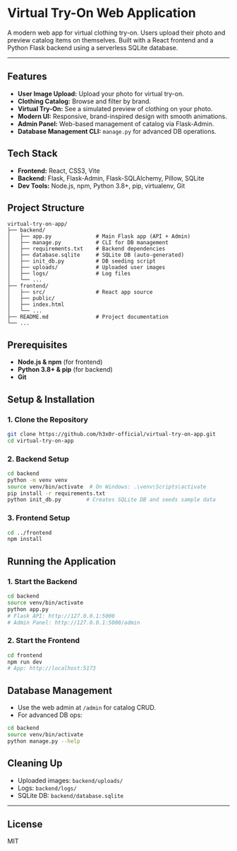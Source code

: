 # Virtual Try-On Web Application

A modern web app for virtual clothing try-on. Users upload their photo and preview catalog items on themselves. Built with a React frontend and a Python Flask backend using a serverless SQLite database.

---

## Features

- **User Image Upload:** Upload your photo for virtual try-on.
- **Clothing Catalog:** Browse and filter by brand.
- **Virtual Try-On:** See a simulated preview of clothing on your photo.
- **Modern UI:** Responsive, brand-inspired design with smooth animations.
- **Admin Panel:** Web-based management of catalog via Flask-Admin.
- **Database Management CLI:** `manage.py` for advanced DB operations.

## Tech Stack

- **Frontend:** React, CSS3, Vite
- **Backend:** Flask, Flask-Admin, Flask-SQLAlchemy, Pillow, SQLite
- **Dev Tools:** Node.js, npm, Python 3.8+, pip, virtualenv, Git

## Project Structure

```
virtual-try-on-app/
├── backend/
│   ├── app.py              # Main Flask app (API + Admin)
│   ├── manage.py           # CLI for DB management
│   ├── requirements.txt    # Backend dependencies
│   ├── database.sqlite     # SQLite DB (auto-generated)
│   ├── init_db.py          # DB seeding script
│   ├── uploads/            # Uploaded user images
│   ├── logs/               # Log files
│   └── ...
├── frontend/
│   ├── src/                # React app source
│   ├── public/
│   ├── index.html
│   └── ...
├── README.md               # Project documentation
└── ...
```

## Prerequisites

- **Node.js & npm** (for frontend)
- **Python 3.8+ & pip** (for backend)
- **Git**

## Setup & Installation

### 1. Clone the Repository

```bash
git clone https://github.com/h3x0r-official/virtual-try-on-app.git
cd virtual-try-on-app
```

### 2. Backend Setup

```bash
cd backend
python -m venv venv
source venv/bin/activate  # On Windows: .\venv\Scripts\activate
pip install -r requirements.txt
python init_db.py        # Creates SQLite DB and seeds sample data
```

### 3. Frontend Setup

```bash
cd ../frontend
npm install
```

## Running the Application

### 1. Start the Backend

```bash
cd backend
source venv/bin/activate
python app.py
# Flask API: http://127.0.0.1:5000
# Admin Panel: http://127.0.0.1:5000/admin
```

### 2. Start the Frontend

```bash
cd frontend
npm run dev
# App: http://localhost:5173
```

## Database Management

- Use the web admin at `/admin` for catalog CRUD.
- For advanced DB ops:

```bash
cd backend
source venv/bin/activate
python manage.py --help
```

## Cleaning Up

- Uploaded images: `backend/uploads/`
- Logs: `backend/logs/`
- SQLite DB: `backend/database.sqlite`

---

## License
MIT

